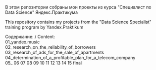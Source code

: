 В этом репозитории собраны мои проекты из курса "Специалист по Data Science" Яндекс.Практикума

This repository contains my projects from the "Data Science Specialist" training program by Yandex.Praktikum

Содержание: / Content:
<br>
01_yandex.music
<br>
02_research_on_the_reliability_of_borrowers
<br>
03_research_of_ads_for_the_sale_of_apartments
<br>
04_determination_of_a_profitable_plan_for_a_telecom_company
<br>
05_
06
07
08
09
10
11
12
13
14
15
final
